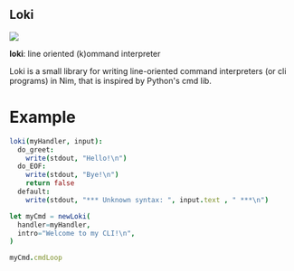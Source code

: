 Loki
----
[![](https://github.com/beshrkayali/loki/workflows/CI/badge.svg)](https://github.com/beshrkayali/loki/actions?query=workflow%3AC)


**loki**: line oriented (k)ommand interpreter

Loki is a small library for writing line-oriented
command interpreters (or cli programs) in Nim, that is inspired
by Python's cmd lib.

Example
=======

```nim
loki(myHandler, input):
  do_greet:
    write(stdout, "Hello!\n")
  do_EOF:
    write(stdout, "Bye!\n")
    return false
  default:
    write(stdout, "*** Unknown syntax: ", input.text , " ***\n")

let myCmd = newLoki(
  handler=myHandler,
  intro="Welcome to my CLI!\n",
)

myCmd.cmdLoop
```
